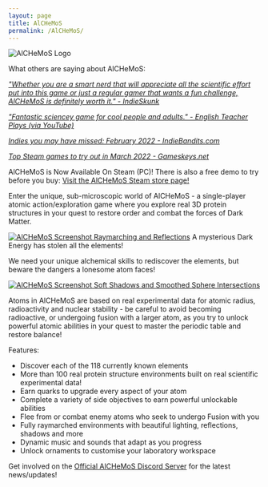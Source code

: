 ```yaml
---
layout: page
title: AlCHeMoS
permalink: /AlCHeMoS/
---
```

![AlCHeMoS Logo]({{site.baseurl}}/img/alchemos_logo.png)

What others are saying about AlCHeMoS:

[*"Whether you are a smart nerd that will appreciate all the scientific effort put into this game or just a regular gamer that wants a fun challenge, AlCHeMoS is definitely worth it." - IndieSkunk*](https://www.indieskunk.com/2022/03/02/alchemos/)

[*"Fantastic sciencey game for cool people and adults." - English Teacher Plays (via YouTube)*](https://www.youtube.com/watch?v=L_cw2mIoHiM)

[*Indies you may have missed: February 2022 - IndieBandits.com*](https://indiebandits.com/2022/02/25/iymhm-02-22/)

[*Top Steam games to try out in March 2022 - Gameskeys.net*](https://gameskeys.net/top-steam-games-to-tryout-in-march-2022/)

AlCHeMoS is Now Available On Steam (PC)! There is also a free demo to try before you buy:
[Visit the AlCHeMoS Steam store page!](https://store.steampowered.com/app/1090590/AlCHeMoS/?utm_source=hbs)

Enter the unique, sub-microscopic world of AlCHeMoS - a single-player atomic action/exploration game where you explore real 3D protein structures in your quest to restore order and combat the forces of Dark Matter.


[![AlCHeMoS Screenshot Raymarching and Reflections]({{site.baseurl}}/img/AlCHeMoS_Launch_07.png)](https://store.steampowered.com/app/1090590/AlCHeMoS/?utm_source=hbs)
A mysterious Dark Energy has stolen all the elements!

We need your unique alchemical skills to rediscover the elements, but beware the dangers a lonesome atom faces!

[![AlCHeMoS Screenshot Soft Shadows and Smoothed Sphere Intersections]({{site.baseurl}}/img/AlCHeMoS_Launch_03.png)](https://store.steampowered.com/app/1090590/AlCHeMoS/?utm_source=hbs)

Atoms in AlCHeMoS are based on real experimental data for atomic radius, radioactivity and nuclear stability - be careful to avoid becoming radioactive, or undergoing fusion with a larger atom, as you try to unlock powerful atomic abilities in your quest to master the periodic table and restore balance!

Features:
* Discover each of the 118 currently known elements
* More than 100 real protein structure environments built on real scientific experimental data!
* Earn quarks to upgrade every aspect of your atom
* Complete a variety of side objectives to earn powerful unlockable abilities
* Flee from or combat enemy atoms who seek to undergo Fusion with you
* Fully raymarched environments with beautiful lighting, reflections, shadows and more
* Dynamic music and sounds that adapt as you progress
* Unlock ornaments to customise your laboratory workspace


Get involved on the [Official AlCHeMoS Discord Server](https://discord.gg/t8UTyXe) for the latest news/updates!